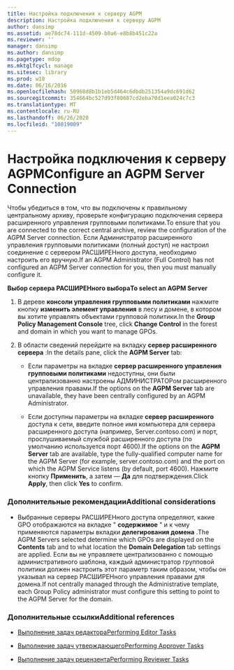```yaml
---
title: Настройка подключения к серверу AGPM
description: Настройка подключения к серверу AGPM
author: dansimp
ms.assetid: ae78dc74-111d-4509-b0a6-e8b8b451c22a
ms.reviewer: ''
manager: dansimp
ms.author: dansimp
ms.pagetype: mdop
ms.mktglfcycl: manage
ms.sitesec: library
ms.prod: w10
ms.date: 06/16/2016
ms.openlocfilehash: 50968d8b1b1eb5d464c6dbdb251354a9dc691d62
ms.sourcegitcommit: 354664bc527d93f80687cd2eba70d1eea024c7c3
ms.translationtype: MT
ms.contentlocale: ru-RU
ms.lasthandoff: 06/26/2020
ms.locfileid: "10819009"
---
```

# <span data-ttu-id="4dfbf-103">Настройка подключения к серверу AGPM</span><span class="sxs-lookup"><span data-stu-id="4dfbf-103">Configure an AGPM Server Connection</span></span>


<span data-ttu-id="4dfbf-104">Чтобы убедиться в том, что вы подключены к правильному центральному архиву, проверьте конфигурацию подключения сервера расширенного управления групповыми политиками.</span><span class="sxs-lookup"><span data-stu-id="4dfbf-104">To ensure that you are connected to the correct central archive, review the configuration of the AGPM Server connection.</span></span> <span data-ttu-id="4dfbf-105">Если Администратор расширенного управления групповыми политиками (полный доступ) не настроил соединение с сервером РАСШИРЕНного доступа, необходимо настроить его вручную.</span><span class="sxs-lookup"><span data-stu-id="4dfbf-105">If an AGPM Administrator (Full Control) has not configured an AGPM Server connection for you, then you must manually configure it.</span></span>

**<span data-ttu-id="4dfbf-106">Выбор сервера РАСШИРЕНного выбора</span><span class="sxs-lookup"><span data-stu-id="4dfbf-106">To select an AGPM Server</span></span>**

1.  <span data-ttu-id="4dfbf-107">В дереве **консоли управления групповыми политиками** нажмите кнопку **изменить элемент управления** в лесу и домене, в котором вы хотите управлять объектами групповой политики.</span><span class="sxs-lookup"><span data-stu-id="4dfbf-107">In the **Group Policy Management Console** tree, click **Change Control** in the forest and domain in which you want to manage GPOs.</span></span>

2.  <span data-ttu-id="4dfbf-108">В области сведений перейдите на вкладку **сервер расширенного сервера** :</span><span class="sxs-lookup"><span data-stu-id="4dfbf-108">In the details pane, click the **AGPM Server** tab:</span></span>

    -   <span data-ttu-id="4dfbf-109">Если параметры на вкладке **сервер расширенного управления групповыми политиками** недоступны, они были централизованно настроены АДМИНИСТРАТОРом расширенного управления правами.</span><span class="sxs-lookup"><span data-stu-id="4dfbf-109">If the options on the **AGPM Server** tab are unavailable, they have been centrally configured by an AGPM Administrator.</span></span>

    -   <span data-ttu-id="4dfbf-110">Если доступны параметры на вкладке **сервер расширенного** доступа к сети, введите полное имя компьютера для сервера расширенного доступа (например, Server.contoso.com) и порт, прослушиваемый службой расширенного доступа (по умолчанию используется порт 4600).</span><span class="sxs-lookup"><span data-stu-id="4dfbf-110">If the options on the **AGPM Server** tab are available, type the fully-qualified computer name for the AGPM Server (for example, server.contoso.com) and the port on which the AGPM Service listens (by default, port 4600).</span></span> <span data-ttu-id="4dfbf-111">Нажмите кнопку **Применить**, а затем — **Да** для подтверждения.</span><span class="sxs-lookup"><span data-stu-id="4dfbf-111">Click **Apply**, then click **Yes** to confirm.</span></span>

### <span data-ttu-id="4dfbf-112">Дополнительные рекомендации</span><span class="sxs-lookup"><span data-stu-id="4dfbf-112">Additional considerations</span></span>

-   <span data-ttu-id="4dfbf-113">Выбранные серверы РАСШИРЕНного доступа определяют, какие GPO отображаются на вкладке " **содержимое** " и к чему применяются параметры вкладки **делегирования домена** .</span><span class="sxs-lookup"><span data-stu-id="4dfbf-113">The AGPM Servers selected determine which GPOs are displayed on the **Contents** tab and to what location the **Domain Delegation** tab settings are applied.</span></span> <span data-ttu-id="4dfbf-114">Если вы не управляете централизованно с помощью административного шаблона, каждый администратор групповой политики должен настроить этот параметр таким образом, чтобы он указывал на сервер РАСШИРЕНного управления правами для домена.</span><span class="sxs-lookup"><span data-stu-id="4dfbf-114">If not centrally managed through the Administrative template, each Group Policy administrator must configure this setting to point to the AGPM Server for the domain.</span></span>

### <span data-ttu-id="4dfbf-115">Дополнительные ссылки</span><span class="sxs-lookup"><span data-stu-id="4dfbf-115">Additional references</span></span>

-   [<span data-ttu-id="4dfbf-116">Выполнение задач редактора</span><span class="sxs-lookup"><span data-stu-id="4dfbf-116">Performing Editor Tasks</span></span>](performing-editor-tasks-agpm30ops.md)

-   [<span data-ttu-id="4dfbf-117">Выполнение задач утверждающего</span><span class="sxs-lookup"><span data-stu-id="4dfbf-117">Performing Approver Tasks</span></span>](performing-approver-tasks-agpm30ops.md)

-   [<span data-ttu-id="4dfbf-118">Выполнение задач рецензента</span><span class="sxs-lookup"><span data-stu-id="4dfbf-118">Performing Reviewer Tasks</span></span>](performing-reviewer-tasks-agpm30ops.md)

 

 





